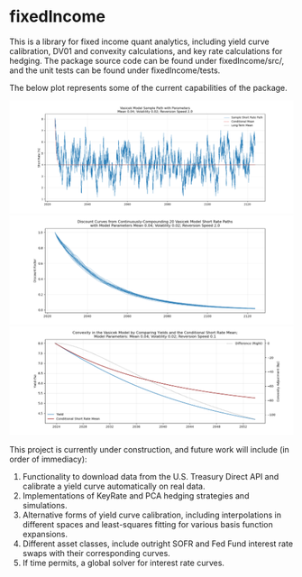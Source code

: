 # fixedIncome
This is a library for fixed income quant analytics, including yield curve calibration, DV01 and convexity calculations, and key rate calculations for hedging. The package source code can be found under fixedIncome/src/, and the unit tests can be found under fixedIncome/tests. 

The below plot represents some of the current capabilities of the package. 

![Vasicek Short Rate Sample PAth](https://github.com/aflapan/fixedIncome/blob/master/docs/images/Vasicek_Short_Rate.png)
![Vasicek Short Rate Sample PAth](https://github.com/aflapan/fixedIncome/blob/master/docs/images/Vasicek_Discount_Curves.png)
![Vasicek Short Rate Sample PAth](https://github.com/aflapan/fixedIncome/blob/master/docs/images/Vasicek_Convexity.png)


This project is currently under construction, and future work will include (in order of immediacy):

1. Functionality to download data from the U.S. Treasury Direct API and calibrate a yield curve automatically on real data.
2. Implementations of KeyRate and PCA hedging strategies and simulations. 
3. Alternative forms of yield curve calibration, including interpolations in different spaces and least-squares fitting for various basis function expansions.
4. Different asset classes, include outright SOFR and Fed Fund interest rate swaps with their corresponding curves. 
5. If time permits, a global solver for interest rate curves.

